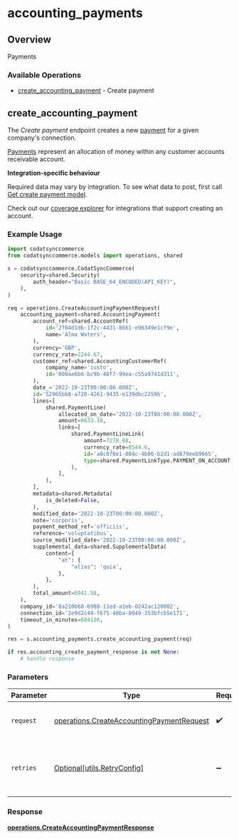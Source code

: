 # accounting_payments

## Overview

Payments

### Available Operations

* [create_accounting_payment](#create_accounting_payment) - Create payment

## create_accounting_payment

The *Create payment* endpoint creates a new [payment](https://docs.codat.io/accounting-api#/schemas/Payment) for a given company's connection.

[Payments](https://docs.codat.io/accounting-api#/schemas/Payment) represent an allocation of money within any customer accounts receivable account.

**Integration-specific behaviour**

Required data may vary by integration. To see what data to post, first call [Get create payment model](https://docs.codat.io/accounting-api#/operations/get-create-payments-model).

Check out our [coverage explorer](https://knowledge.codat.io/supported-features/accounting?view=tab-by-data-type&dataType=payments) for integrations that support creating an account.


### Example Usage

```python
import codatsynccommerce
from codatsynccommerce.models import operations, shared

s = codatsynccommerce.CodatSyncCommerce(
    security=shared.Security(
        auth_header="Basic BASE_64_ENCODED(API_KEY)",
    ),
)

req = operations.CreateAccountingPaymentRequest(
    accounting_payment=shared.AccountingPayment(
        account_ref=shared.AccountRef(
            id='2f64d1db-1f2c-4431-8661-e96349e1cf9e',
            name='Alma Waters',
        ),
        currency='GBP',
        currency_rate=2244.67,
        customer_ref=shared.AccountingCustomerRef(
            company_name='iusto',
            id='000ae6b6-bc9b-48f7-99ea-c55a9741d311',
        ),
        date_='2022-10-23T00:00:00.000Z',
        id='52965bb8-a720-4261-9435-e139dbc2259b',
        lines=[
            shared.PaymentLine(
                allocated_on_date='2022-10-23T00:00:00.000Z',
                amount=6633.18,
                links=[
                    shared.PaymentLineLink(
                        amount=7278.88,
                        currency_rate=8544.6,
                        id='a8c070e1-084c-4b06-b2d1-ad879eeb9665',
                        type=shared.PaymentLinkType.PAYMENT_ON_ACCOUNT,
                    ),
                ],
            ),
        ],
        metadata=shared.Metadata(
            is_deleted=False,
        ),
        modified_date='2022-10-23T00:00:00.000Z',
        note='corporis',
        payment_method_ref='officiis',
        reference='voluptatibus',
        source_modified_date='2022-10-23T00:00:00.000Z',
        supplemental_data=shared.SupplementalData(
            content={
                "at": {
                    "alias": 'quia',
                },
            },
        ),
        total_amount=6941.58,
    ),
    company_id='8a210b68-6988-11ed-a1eb-0242ac120002',
    connection_id='2e9d2c44-f675-40ba-8049-353bfcb5e171',
    timeout_in_minutes=684126,
)

res = s.accounting_payments.create_accounting_payment(req)

if res.accounting_create_payment_response is not None:
    # handle response
```

### Parameters

| Parameter                                                                                              | Type                                                                                                   | Required                                                                                               | Description                                                                                            |
| ------------------------------------------------------------------------------------------------------ | ------------------------------------------------------------------------------------------------------ | ------------------------------------------------------------------------------------------------------ | ------------------------------------------------------------------------------------------------------ |
| `request`                                                                                              | [operations.CreateAccountingPaymentRequest](../../models/operations/createaccountingpaymentrequest.md) | :heavy_check_mark:                                                                                     | The request object to use for the request.                                                             |
| `retries`                                                                                              | [Optional[utils.RetryConfig]](../../models/utils/retryconfig.md)                                       | :heavy_minus_sign:                                                                                     | Configuration to override the default retry behavior of the client.                                    |


### Response

**[operations.CreateAccountingPaymentResponse](../../models/operations/createaccountingpaymentresponse.md)**

